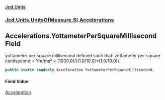 #### [Jcd.Units](index.md 'index')
### [Jcd.Units.UnitsOfMeasure.SI](Jcd.Units.UnitsOfMeasure.SI.md 'Jcd.Units.UnitsOfMeasure.SI').[Accelerations](Accelerations.md 'Jcd.Units.UnitsOfMeasure.SI.Accelerations')

## Accelerations.YottameterPerSquareMillisecond Field

yottameter per square millisecond defined such that: zettameter per square centisecond = Ym/ms² × (1000.0)/((1.0/10.0)*(1.0/10.0)).

```csharp
public static readonly Acceleration YottameterPerSquareMillisecond;
```

#### Field Value
[Acceleration](Acceleration.md 'Jcd.Units.UnitTypes.Acceleration')